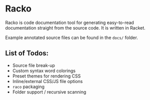 Racko
=====

Racko is code documentation tool for generating easy-to-read documentation straight from the source code. It is written in Racket.

Example annotated source files can be found in the `docs/` folder.

## List of Todos:

* Source file break-up
* Custom syntax word colorings
* Preset themes for rendering CSS
* Inline/external CSS/JS file options
* `raco` packaging 
* Folder support / recursive scanning